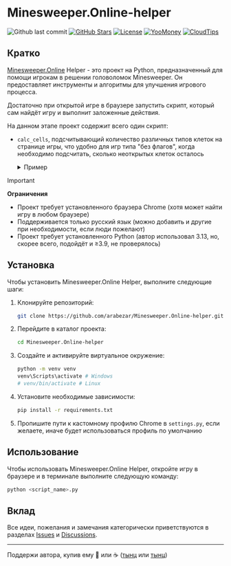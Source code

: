 # Minesweeper.Online-helper
![Github last commit](https://img.shields.io/github/last-commit/arabezar/Minesweeper.Online-helper)
[![GitHub Stars](https://img.shields.io/github/stars/arabezar/Minesweeper.Online-helper?style=flat)](https://github.com/arabezar/xkeen-tg/stargazers)
[![License](https://img.shields.io/github/license/arabezar/Minesweeper.Online-helper.svg?style=flat&color=orange)](LICENSE)
[![YooMoney](https://img.shields.io/badge/donate-YooMoney-8037fd.svg?style=flat)](https://yoomoney.ru/to/410013875426872)
[![CloudTips](https://img.shields.io/badge/donate-CloudTips-598bd7.svg?style=flat)](https://pay.cloudtips.ru/p/6352cb45)

## Кратко
[Minesweeper.Online](https://minesweeper.online/) Helper - это проект на Python, предназначенный для помощи игрокам в решении головоломок Minesweeper. Он предоставляет инструменты и алгоритмы для улучшения игрового процесса.

Достаточно при открытой игре в браузере запустить скрипт, который сам найдёт игру и выполнит заложенные действия.

На данном этапе проект содержит всего один скрипт:
- `calc_cells`, подсчитывающий количество различных типов клеток на странице игры, что удобно для игр типа "без флагов", когда необходимо подсчитать, сколько неоткрытых клеток осталось
    <details>
        <summary>Пример</summary>
        Для вот такой игры<br>
        <img src="images/4396610651-hd-24-5150537.png"><br>
        скрипт выдаёт подсказку:

    ```
    Количество ненажатых клеток: 106, из них мин: 0, всего мин: 99, осталось открыть: 7
    ```
    </details>

> [!IMPORTANT]
> **Ограничения**
> - Проект требует установленного браузера Chrome (хотя может найти игру в любом браузере)
> - Поддерживается только русский язык (можно добавить и другие при необходимости, если люди пожелают)
> - Проект требует установленного Python (автор использовал 3.13, но, скорее всего, подойдёт и ≥3.9, не проверялось)

## Установка
Чтобы установить Minesweeper.Online Helper, выполните следующие шаги:
1. Клонируйте репозиторий:
    ```bash
    git clone https://github.com/arabezar/Minesweeper.Online-helper.git
    ```
2. Перейдите в каталог проекта:
    ```bash
    cd Minesweeper.Online-helper
    ```
3. Создайте и активируйте виртуальное окружение:
    ```bash
    python -m venv venv
    venv\Scripts\activate # Windows
    # venv/bin/activate # Linux
    ```
3. Установите необходимые зависимости:
    ```bash
    pip install -r requirements.txt
    ```
4. Пропишите пути к кастомному профилю Chrome в `settings.py`, если желаете, иначе будет использоваться профиль по умолчанию

## Использование
Чтобы использовать Minesweeper.Online Helper, откройте игру в браузере и в терминале выполните следующую команду:
```bash
python <script_name>.py
```

## Вклад
Все идеи, пожелания и замечания категорически приветствуются в разделах [Issues](https://github.com/arabezar/Minesweeper.Online-helper/issues) и [Discussions](https://github.com/arabezar/Minesweeper.Online-helper/discussions).

---
Поддержи автора, купив ему :beers: или :coffee: ([тынц](https://yoomoney.ru/to/410013875426872) или [тынц](https://pay.cloudtips.ru/p/6352cb45))
